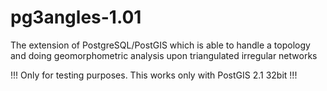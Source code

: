 # pg3angles-1.01
The extension of PostgreSQL/PostGIS which is able to handle a topology and doing geomorphometric analysis upon triangulated irregular networks

!!! Only for testing purposes. This works only with PostGIS 2.1 32bit !!!
